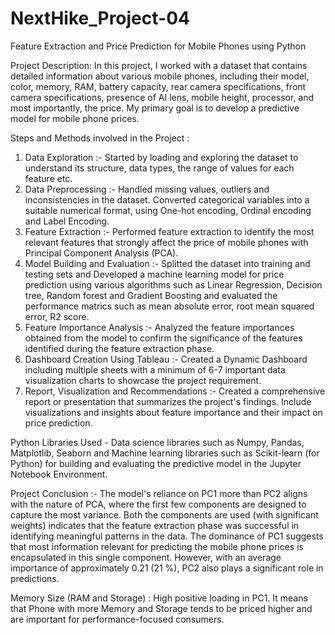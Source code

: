 # NextHike_Project-04
Feature Extraction and Price Prediction for Mobile Phones using Python

Project Description:
In this project, I worked with a dataset that contains detailed information about various mobile phones, including their model, color, memory, RAM, battery capacity, rear camera specifications, front camera specifications, presence of AI lens, mobile height, processor, and most importantly, the price. My primary goal is to develop a predictive model for mobile phone prices.

Steps and Methods involved in the Project :
1) Data Exploration :- Started by loading and exploring the dataset to understand its structure, data types, the range of values for each feature etc.
2) Data Preprocessing :- Handled missing values, outliers and inconsistencies in the dataset. Converted categorical variables into a suitable numerical format, using One-hot encoding, Ordinal encoding and Label Encoding.
3) Feature Extraction :- Performed feature extraction to identify the most relevant features that strongly affect the price of mobile phones with Principal Component Analysis (PCA).
4) Model Building and Evaluation :- Splitted the dataset into training and testing sets and Developed a machine learning model for price prediction using various algorithms such as Linear Regression, Decision tree, Random forest and Gradient Boosting and evaluated the performance matrics such as mean absolute error, root mean squared error, R2 score.
5) Feature Importance Analysis :-  Analyzed the feature importances obtained from the model to confirm the significance of the features identified during the feature extraction phase.
6) Dashboard Creation Using Tableau :- Created a Dynamic Dashboard including multiple sheets with a minimum of 6-7 important data visualization charts to showcase the project requirement.
7) Report, Visualization and Recommendations :- Created a comprehensive report or presentation that summarizes the project's findings. Include visualizations and insights about feature importance and their impact on price prediction.

Python Libraries Used - Data science libraries such as Numpy, Pandas, Matplotlib, Seaborn and Machine learning libraries such as Scikit-learn (for Python) for building and evaluating the predictive model in the Jupyter Notebook Environment.



Project Conclusion :-
The model's reliance on PC1 more than PC2 aligns with the nature of PCA, where the first few components are designed to capture the most variance. Both the components are used (with significant weights) indicates that the feature extraction phase was successful in identifying meaningful patterns in the data. The dominance of PC1 suggests that most information relevant for predicting the mobile phone prices is encapsulated in this single component. However, with an average importance of approximately 0.21 (21 %), PC2 also plays a significant role in predictions.

Memory Size (RAM and Storage) : High positive loading in PC1. It means that Phone with more Memory and Storage tends to be priced higher and are important for performance-focused consumers.






